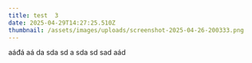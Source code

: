 ```yaml
---
title: test  3
date: 2025-04-29T14:27:25.510Z
thumbnail: /assets/images/uploads/screenshot-2025-04-26-200333.png
---
```

aáđá
aá
d﻿a
s﻿da
s﻿d
a﻿
s﻿da
s﻿d
s﻿ad
aád